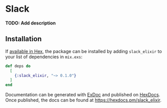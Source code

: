 # Slack

**TODO: Add description**

## Installation

If [available in Hex](https://hex.pm/docs/publish), the package can be installed
by adding `slack_elixir` to your list of dependencies in `mix.exs`:

```elixir
def deps do
  [
    {:slack_elixir, "~> 0.1.0"}
  ]
end
```

Documentation can be generated with [ExDoc](https://github.com/elixir-lang/ex_doc)
and published on [HexDocs](https://hexdocs.pm). Once published, the docs can
be found at <https://hexdocs.pm/slack_elixir>.

